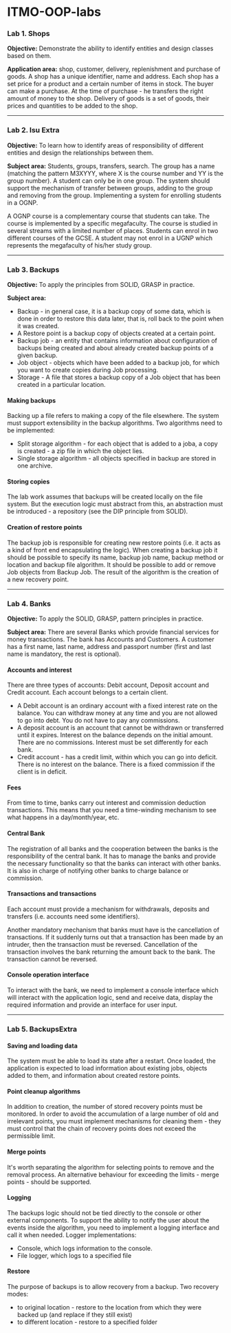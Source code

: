 # ITMO-OOP-labs

### Lab 1. Shops
**Objective:** Demonstrate the ability to identify entities and design classes based on them.


**Application area:** shop, customer, delivery, replenishment and purchase of goods. A shop has a unique identifier, name and address. Each shop has a set price for a product and a certain number of items in stock. The buyer can make a purchase. At the time of purchase - he transfers the right amount of money to the shop. Delivery of goods is a set of goods, their prices and quantities to be added to the shop.

 
-------------
### Lab 2. Isu Extra

**Objective:** To learn how to identify areas of responsibility of different entities and design the relationships between them.


**Subject area:** Students, groups, transfers, search. The group has a name (matching the pattern M3XYYY, where X is the course number and YY is the group number). A student can only be in one group. The system should support the mechanism of transfer between groups, adding to the group and removing from the group. Implementing a system for enrolling students in a OGNP.


A OGNP course is a complementary course that students can take. The course is implemented by a specific megafaculty. The course is studied in several streams with a limited number of places.
Students can enrol in two different courses of the GCSE. A student may not enrol in a UGNP which represents the megafaculty of his/her study group. 


-------------
### Lab 3. Backups

**Objective:** To apply the principles from SOLID, GRASP in practice.

**Subject area:**
* Backup - in general case, it is a backup copy of some data, which is done in order to restore this data later, that is, roll back to the point when it was created. 
* A Restore point is a backup copy of objects created at a certain point. 
* Backup job - an entity that contains information about configuration of backups being created and about already created backup points of a given backup. 
* Job object - objects which have been added to a backup job, for which you want to create copies during Job processing.
* Storage - A file that stores a backup copy of a Job object that has been created in a particular location.


#### Making backups
Backing up a file refers to making a copy of the file elsewhere. The system must support extensibility in the backup algorithms. Two algorithms need to be implemented:
* Split storage algorithm - for each object that is added to a joba, a copy is created - a zip file in which the object lies.
* Single storage algorithm - all objects specified in backup are stored in one archive.


#### Storing copies
The lab work assumes that backups will be created locally on the file system. But the execution logic must abstract from this, an abstraction must be introduced - a repository (see the DIP principle from SOLID). 
 

#### Creation of restore points
The backup job is responsible for creating new restore points (i.e. it acts as a kind of front end encapsulating the logic). When creating a backup job it should be possible to specify its name, backup job name, backup method or location and backup file algorithm. It should be possible to add or remove Job objects from Backup Job. The result of the algorithm is the creation of a new recovery point. 


--------------------
### Lab 4. Banks

**Objective:** To apply the SOLID, GRASP, pattern principles in practice.


**Subject area:**
There are several Banks which provide financial services for money transactions.
The bank has Accounts and Customers. A customer has a first name, last name, address and passport number (first and last name is mandatory, the rest is optional).


#### Accounts and interest
There are three types of accounts: Debit account, Deposit account and Credit account. Each account belongs to a certain client.

* A Debit account is an ordinary account with a fixed interest rate on the balance. You can withdraw money at any time and you are not allowed to go into debt. You do not have to pay any commissions.
* A deposit account is an account that cannot be withdrawn or transferred until it expires. Interest on the balance depends on the initial amount. There are no commissions. Interest must be set differently for each bank.
* Credit account - has a credit limit, within which you can go into deficit. There is no interest on the balance. There is a fixed commission if the client is in deficit.


#### Fees
From time to time, banks carry out interest and commission deduction transactions. This means that you need a time-winding mechanism to see what happens in a day/month/year, etc.


#### Central Bank
The registration of all banks and the cooperation between the banks is the responsibility of the central bank. It has to manage the banks and provide the necessary functionality so that the banks can interact with other banks. It is also in charge of notifying other banks to charge balance or commission.


#### Transactions and transactions
Each account must provide a mechanism for withdrawals, deposits and transfers (i.e. accounts need some identifiers).


Another mandatory mechanism that banks must have is the cancellation of transactions. If it suddenly turns out that a transaction has been made by an intruder, then the transaction must be reversed. Cancellation of the transaction involves the bank returning the amount back to the bank. The transaction cannot be reversed.


#### Console operation interface
To interact with the bank, we need to implement a console interface which will interact with the application logic, send and receive data, display the required information and provide an interface for user input.


----------------------
### Lab 5. BackupsExtra

#### Saving and loading data
The system must be able to load its state after a restart. Once loaded, the application is expected to load information about existing jobs, objects added to them, and information about created restore points.
   
#### Point cleanup algorithms
In addition to creation, the number of stored recovery points must be monitored. In order to avoid the accumulation of a large number of old and irrelevant points, you must implement mechanisms for cleaning them - they must control that the chain of recovery points does not exceed the permissible limit.

#### Merge points
It's worth separating the algorithm for selecting points to remove and the removal process. An alternative behaviour for exceeding the limits - merge points - should be supported. 

#### Logging
The backups logic should not be tied directly to the console or other external components. To support the ability to notify the user about the events inside the algorithm, you need to implement a logging interface and call it when needed. 
Logger implementations:
* Console, which logs information to the console.
* File logger, which logs to a specified file


#### Restore
The purpose of backups is to allow recovery from a backup. 
Two recovery modes:
* to original location - restore to the location from which they were backed up (and replace if they still exist)
* to different location - restore to a specified folder



